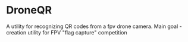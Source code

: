 # DroneQR

A utility for recognizing QR codes from a fpv drone camera. Main goal - creation utility for FPV "flag capture" competition
